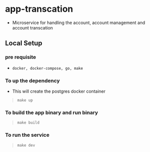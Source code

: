 # app-transcation
- Microservice for handling the account, account management and account transcation

## Local Setup

### pre requisite
- ```docker, docker-compose, go, make```

### To up the dependency 
- This will create the postgres docker container
> `make up`

### To build the app binary and run binary
> `make build`

### To run the service
> `make dev`
